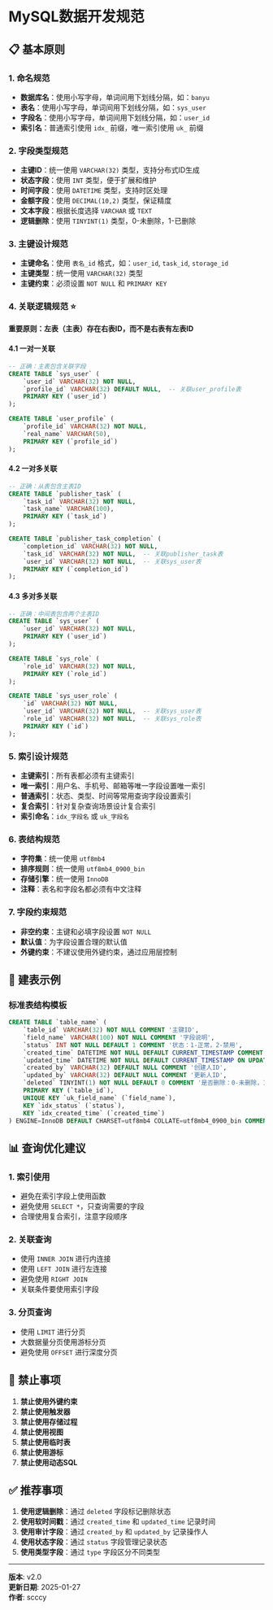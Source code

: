 # MySQL数据开发规范

## 📋 基本原则

### 1. 命名规范
- **数据库名**：使用小写字母，单词间用下划线分隔，如：`banyu`
- **表名**：使用小写字母，单词间用下划线分隔，如：`sys_user`
- **字段名**：使用小写字母，单词间用下划线分隔，如：`user_id`
- **索引名**：普通索引使用 `idx_` 前缀，唯一索引使用 `uk_` 前缀

### 2. 字段类型规范
- **主键ID**：统一使用 `VARCHAR(32)` 类型，支持分布式ID生成
- **状态字段**：使用 `INT` 类型，便于扩展和维护
- **时间字段**：使用 `DATETIME` 类型，支持时区处理
- **金额字段**：使用 `DECIMAL(10,2)` 类型，保证精度
- **文本字段**：根据长度选择 `VARCHAR` 或 `TEXT`
- **逻辑删除**：使用 `TINYINT(1)` 类型，0-未删除，1-已删除

### 3. 主键设计规范
- **主键命名**：使用 `表名_id` 格式，如：`user_id`, `task_id`, `storage_id`
- **主键类型**：统一使用 `VARCHAR(32)` 类型
- **主键约束**：必须设置 `NOT NULL` 和 `PRIMARY KEY`

### 4. 关联逻辑规范 ⭐
**重要原则：左表（主表）存在右表ID，而不是右表有左表ID**

#### 4.1 一对一关联
```sql
-- 正确：主表包含关联字段
CREATE TABLE `sys_user` (
    `user_id` VARCHAR(32) NOT NULL,
    `profile_id` VARCHAR(32) DEFAULT NULL,  -- 关联user_profile表
    PRIMARY KEY (`user_id`)
);

CREATE TABLE `user_profile` (
    `profile_id` VARCHAR(32) NOT NULL,
    `real_name` VARCHAR(50),
    PRIMARY KEY (`profile_id`)
);
```

#### 4.2 一对多关联
```sql
-- 正确：从表包含主表ID
CREATE TABLE `publisher_task` (
    `task_id` VARCHAR(32) NOT NULL,
    `task_name` VARCHAR(100),
    PRIMARY KEY (`task_id`)
);

CREATE TABLE `publisher_task_completion` (
    `completion_id` VARCHAR(32) NOT NULL,
    `task_id` VARCHAR(32) NOT NULL,  -- 关联publisher_task表
    `user_id` VARCHAR(32) NOT NULL,  -- 关联sys_user表
    PRIMARY KEY (`completion_id`)
);
```

#### 4.3 多对多关联
```sql
-- 正确：中间表包含两个主表ID
CREATE TABLE `sys_user` (
    `user_id` VARCHAR(32) NOT NULL,
    PRIMARY KEY (`user_id`)
);

CREATE TABLE `sys_role` (
    `role_id` VARCHAR(32) NOT NULL,
    PRIMARY KEY (`role_id`)
);

CREATE TABLE `sys_user_role` (
    `id` VARCHAR(32) NOT NULL,
    `user_id` VARCHAR(32) NOT NULL,  -- 关联sys_user表
    `role_id` VARCHAR(32) NOT NULL,  -- 关联sys_role表
    PRIMARY KEY (`id`)
);
```

### 5. 索引设计规范
- **主键索引**：所有表都必须有主键索引
- **唯一索引**：用户名、手机号、邮箱等唯一字段设置唯一索引
- **普通索引**：状态、类型、时间等常用查询字段设置索引
- **复合索引**：针对复杂查询场景设计复合索引
- **索引命名**：`idx_字段名` 或 `uk_字段名`

### 6. 表结构规范
- **字符集**：统一使用 `utf8mb4`
- **排序规则**：统一使用 `utf8mb4_0900_bin`
- **存储引擎**：统一使用 `InnoDB`
- **注释**：表名和字段名都必须有中文注释

### 7. 字段约束规范
- **非空约束**：主键和必填字段设置 `NOT NULL`
- **默认值**：为字段设置合理的默认值
- **外键约束**：不建议使用外键约束，通过应用层控制

## 🔧 建表示例

### 标准表结构模板
```sql
CREATE TABLE `table_name` (
    `table_id` VARCHAR(32) NOT NULL COMMENT '主键ID',
    `field_name` VARCHAR(100) NOT NULL COMMENT '字段说明',
    `status` INT NOT NULL DEFAULT 1 COMMENT '状态：1-正常，2-禁用',
    `created_time` DATETIME NOT NULL DEFAULT CURRENT_TIMESTAMP COMMENT '创建时间',
    `updated_time` DATETIME NOT NULL DEFAULT CURRENT_TIMESTAMP ON UPDATE CURRENT_TIMESTAMP COMMENT '更新时间',
    `created_by` VARCHAR(32) DEFAULT NULL COMMENT '创建人ID',
    `updated_by` VARCHAR(32) DEFAULT NULL COMMENT '更新人ID',
    `deleted` TINYINT(1) NOT NULL DEFAULT 0 COMMENT '是否删除：0-未删除，1-已删除',
    PRIMARY KEY (`table_id`),
    UNIQUE KEY `uk_field_name` (`field_name`),
    KEY `idx_status` (`status`),
    KEY `idx_created_time` (`created_time`)
) ENGINE=InnoDB DEFAULT CHARSET=utf8mb4 COLLATE=utf8mb4_0900_bin COMMENT='表说明';
```

## 📊 查询优化建议

### 1. 索引使用
- 避免在索引字段上使用函数
- 避免使用 `SELECT *`，只查询需要的字段
- 合理使用复合索引，注意字段顺序

### 2. 关联查询
- 使用 `INNER JOIN` 进行内连接
- 使用 `LEFT JOIN` 进行左连接
- 避免使用 `RIGHT JOIN`
- 关联条件要使用索引字段

### 3. 分页查询
- 使用 `LIMIT` 进行分页
- 大数据量分页使用游标分页
- 避免使用 `OFFSET` 进行深度分页

## 🚫 禁止事项

1. **禁止使用外键约束**
2. **禁止使用触发器**
3. **禁止使用存储过程**
4. **禁止使用视图**
5. **禁止使用临时表**
6. **禁止使用游标**
7. **禁止使用动态SQL**

## ✅ 推荐事项

1. **使用逻辑删除**：通过 `deleted` 字段标记删除状态
2. **使用软时间戳**：通过 `created_time` 和 `updated_time` 记录时间
3. **使用审计字段**：通过 `created_by` 和 `updated_by` 记录操作人
4. **使用状态字段**：通过 `status` 字段管理记录状态
5. **使用类型字段**：通过 `type` 字段区分不同类型

---

**版本**: v2.0  
**更新日期**: 2025-01-27  
**作者**: scccy